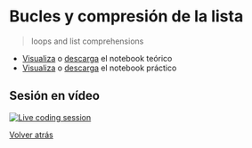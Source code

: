 # Bucles y compresión de la lista

> loops and list comprehensions

- [Visualiza][tutorial-visualize] o [descarga][tutorial-download] el notebook teórico
- [Visualiza][exercise-visualize] o [descarga][exercise-download] el notebook práctico

## Sesión en vídeo

[![Live coding session][youtube-image]][youtube-video]

[Volver atrás](../.)

<!-- LINKS -->

[tutorial-visualize]:loops-and-list-comprehensions.html
[tutorial-download]:loops-and-list-comprehensions.ipynb
[exercise-visualize]:exercise-loops-and-list-comprehensions.html
[exercise-download]:exercise-loops-and-list-comprehensions.ipynb
[youtube-image]:http://img.youtube.com/vi/rmhyQZ7eSTU/0.jpg
[youtube-video]:https://youtu.be/rmhyQZ7eSTU?list=PLZh1qmaTeQ-pOsW1xfBQ12ueUbcomC29K&t=6525
